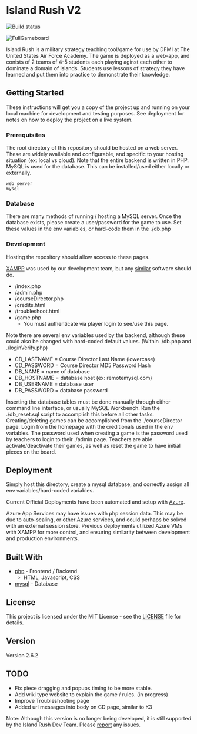 # Island Rush V2

[![Build status](https://dev.azure.com/spenceradolph/IslandRushK2/_apis/build/status/IslandRushK2-CI)](https://dev.azure.com/spenceradolph/IslandRushK2/_build/latest?definitionId=5)

![FullGameboard](https://github.com/island-rush/Images/blob/master/K2/FullGameboard.PNG)

Island Rush is a military strategy teaching tool/game for use by DFMI at The United States Air Force Academy. The game is deployed as a web-app, and conists of 2 teams of 4-5 students each playing aginst each other to dominate a domain of islands. Students use lessons of strategy they have learned and put them into practice to demonstrate their knowledge.

## Getting Started

These instructions will get you a copy of the project up and running on your local machine for development and testing purposes. See deployment for notes on how to deploy the project on a live system.

### Prerequisites

The root directory of this repository should be hosted on a web server. These are widely available and configurable, and specific to your hosting situation (ex: local vs cloud). Note that the entire backend is written in PHP. MySQL is used for the database. This can be installed/used either locally or externally.

```
web server
mysql
```

### Database

There are many methods of running / hosting a MySQL server. Once the database exists, please create a user/password for the game to use. Set these values in the env variables, or hard-code them in the ./db.php

### Development

Hosting the repository should allow access to these pages.

[XAMPP](https://www.apachefriends.org/index.html) was used by our development team, but any [similar](https://en.wikipedia.org/wiki/List_of_Apache%E2%80%93MySQL%E2%80%93PHP_packages) software should do.

- /index.php
- /admin.php
- /courseDirector.php
- /credits.html
- /troubleshoot.html
- /game.php
  - You must authenticate via player login to see/use this page.

Note there are several env variables used by the backend, although these could also be changed with hard-coded default values. (Within ./db.php and ./loginVerify.php)

- CD_LASTNAME = Course Director Last Name (lowercase)
- CD_PASSWORD = Course Director MD5 Password Hash
- DB_NAME = name of database
- DB_HOSTNAME = database host (ex: remotemysql.com)
- DB_USERNAME = database user
- DB_PASSWORD = database password

Inserting the database tables must be done manually through either command line interface, or usually MySQL Workbench. Run the ./db_reset.sql script to accomplish this before all other tasks. Creating/deleting games can be accomplished from the ./courseDirector page. Login from the homepage with the creditionals used in the env variables. The password used when creating a game is the password used by teachers to login to their ./admin page. Teachers are able activate/deactivate their games, as well as reset the game to have initial pieces on the board.

## Deployment

Simply host this directory, create a mysql database, and correctly assign all env variables/hard-coded variables.

Current Official Deployments have been automated and setup with [Azure](https://azure.microsoft.com/en-us/).

Azure App Services may have issues with php session data. This may be due to auto-scaling, or other Azure services, and could perhaps be solved with an external session store. Previous deployments utilized Azure VMs with XAMPP for more control, and ensuring similarity between development and production environments.

## Built With

- [php](https://nodejs.org/en/docs/) - Frontend / Backend
  - HTML, Javascript, CSS
- [mysql](https://dev.mysql.com/doc/) - Database

## License

This project is licensed under the MIT License - see the [LICENSE](LICENSE) file for details.

## Version

Version 2.6.2

## TODO

- Fix piece dragging and popups timing to be more stable.
- Add wiki type website to explain the game / rules. (in progress)
- Improve Troubleshooting page
- Added url messages into body on CD page, similar to K3

Note: Although this version is no longer being developed, it is still supported by the Island Rush Dev Team. Please [report](https://gitreports.com/issue/island-rush/K2) any issues.

